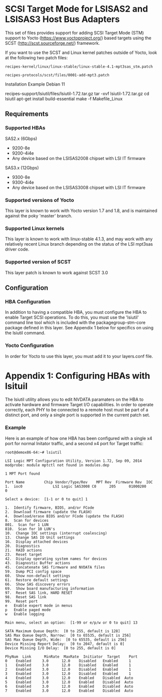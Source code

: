 SCSI Target Mode for LSISAS2 and LSISAS3 Host Bus Adapters
==========================================================

This set of files provides support for adding SCSI Target Mode (STM) support to
Yocto (https://www.yoctoproject.org/) based targets using the SCST 
(http://scst.sourceforge.net/) framework.

If you want to use the SCST and Linux kernel patches outside of Yocto, look at
the following two patch files:

    recipes-kernel/linux/linux-stable/linux-stable-4.1-mpt3sas_stm.patch

    recipes-protocols/scst/files/0001-add-mpt3.patch


Installation Example Debian 11

recipes-support/lsiutil/files/lsiutil-1.72.tar.gz
tar -xvf lsiutil-1.72.tar.gz
cd lsiutil
apt-get install build-essential
make -f Makefile_Linux

Requirements
------------

### Supported HBAs
SAS2.x (6Gbps)
* 9200-8e
* 9200-4i4e
* Any device based on the LSISAS2008 chipset with LSI IT firmware

SAS3.x (12Gbps)
* 9300-8e
* 9300-4i4e
* Any device based on the LSISAS3008 chipset with LSI IT firmware

### Supported versions of Yocto
This layer is known to work with Yocto version 1.7 and 1.8, and is maintained
against the poky 'master' branch.

### Supported Linux kernels
This layer is known to work with linux-stable 4.1.3, and may work with any
relatively recent Linux branch depending on the status of the LSI mpt3sas 
driver code.

### Supported version of SCST
This layer patch is known to work against SCST 3.0 

Configuration
-------------

### HBA Configuration
In addition to having a compatible HBA, you must configure the HBA to enable
Target SCSI operations. To do this, you must use the 'lsiutil' command line
tool which is included with the packagegroup-stm-core package defined in this
layer. See Appendix 1 below for specifics on using the lsiutil command.

### Yocto Configuration
In order for Yocto to use this layer, you must add it to your layers.conf
file.



Appendix 1: Configuring HBAs with lsituil
=========================================
The lsiutil utility allows you to edit NVDATA paramaters on the HBA to 
activate hardware and firmware Target I/O capabilities. In order to operate
correctly, each PHY to be connected to a remote host must be part of a distinct
port, and only a single port is supported in the current patch set.

### Example 
Here is an example of how one HBA has been configured with a single x4 port for
normal Initator traffic, and a second x4 port for Target traffic:

    root@demox86-64:~# lsiutil

    LSI Logic MPT Configuration Utility, Version 1.72, Sep 09, 2014
    modprobe: module mptctl not found in modules.dep

    1 MPT Port found

    Port Name         Chip Vendor/Type/Rev    MPT Rev  Firmware Rev  IOC
    1.  ioc0              LSI Logic SAS3008 C0      205      01000200     0

    Select a device:  [1-1 or 0 to quit] 1

    1.  Identify firmware, BIOS, and/or FCode
    2.  Download firmware (update the FLASH)
    4.  Download/erase BIOS and/or FCode (update the FLASH)
    8.  Scan for devices
    801.  Scan for 1 LUN
    810.  Scan for 10 LUN's
    10.  Change IOC settings (interrupt coalescing)
    13.  Change SAS IO Unit settings
    16.  Display attached devices
    20.  Diagnostics
    21.  RAID actions
    23.  Reset target
    42.  Display operating system names for devices
    43.  Diagnostic Buffer actions
    45.  Concatenate SAS firmware and NVDATA files
    59.  Dump PCI config space
    60.  Show non-default settings
    61.  Restore default settings
    66.  Show SAS discovery errors
    69.  Show board manufacturing information
    97.  Reset SAS link, HARD RESET
    98.  Reset SAS link
    99.  Reset port
    e   Enable expert mode in menus
    p   Enable paged mode
    w   Enable logging

    Main menu, select an option:  [1-99 or e/p/w or 0 to quit] 13

    SATA Maximum Queue Depth:  [0 to 255, default is 128]
    SAS Max Queue Depth, Narrow:  [0 to 65535, default is 256]
    SAS Max Queue Depth, Wide:  [0 to 65535, default is 256]
    Device Missing Report Delay:  [0 to 2047, default is 0]
    Device Missing I/O Delay:  [0 to 255, default is 0]

    PhyNum  Link      MinRate  MaxRate  Initiator  Target    Port
    0    Enabled     3.0      12.0    Disabled   Enabled     1
    1    Enabled     3.0      12.0    Disabled   Enabled     1
    2    Enabled     3.0      12.0    Disabled   Enabled     1
    3    Enabled     3.0      12.0    Disabled   Enabled     1
    4    Enabled     3.0      12.0    Enabled    Disabled  Auto
    5    Enabled     3.0      12.0    Enabled    Disabled  Auto
    6    Enabled     3.0      12.0    Enabled    Disabled  Auto
    7    Enabled     3.0      12.0    Enabled    Disabled  Auto
 